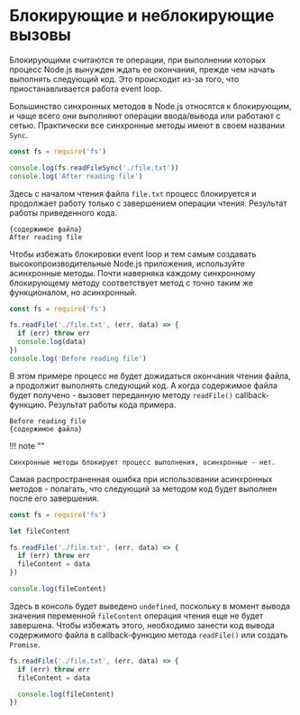 # Блокирующие и неблокирующие вызовы

Блокирующими считаются те операции, при выполнении которых процесс Node.js вынужден ждать ее окончания, прежде чем начать выполнять следующий код. Это происходит из-за того, что приостанавливается работа event loop.

Большинство синхронных методов в Node.js относятся к блокирующим, и чаще всего они выполняют операции ввода/вывода или работают с сетью. Практически все синхронные методы имеют в своем названии `Sync`.

```js
const fs = require('fs')

console.log(fs.readFileSync('./file.txt'))
console.log('After reading file')
```

Здесь с началом чтения файла `file.txt` процесс блокируется и продолжает работу только с завершением операции чтения. Результат работы приведенного кода.

```
{содержимое файла}
After reading file
```

Чтобы избежать блокировки event loop и тем самым создавать высокопроизводительные Node.js приложения, используйте асинхронные методы. Почти наверняка каждому синхронному блокирующему методу соответствует метод с точно таким же функционалом, но асинхронный.

```js
const fs = require('fs')

fs.readFile('./file.txt', (err, data) => {
  if (err) throw err
  console.log(data)
})
console.log('Before reading file')
```

В этом примере процесс не будет дожидаться окончания чтения файла, а продолжит выполнять следующий код. А когда содержимое файла будет получено - вызовет переданную методу `readFile()` callback-функцию. Результат работы кода примера.

```
Before reading file
{содержимое файла}
```

!!! note ""

    Синхронные методы блокируют процесс выполнения, асинхронные - нет.

Самая распространенная ошибка при использовании асинхронных методов - полагать, что следующий за методом код будет выполнен после его завершения.

```js
const fs = require('fs')

let fileContent

fs.readFile('./file.txt', (err, data) => {
  if (err) throw err
  fileContent = data
})

console.log(fileContent)
```

Здесь в консоль будет выведено `undefined`, поскольку в момент вывода значения переменной `fileContent` операция чтения еще не будет завершена. Чтобы избежать этого, необходимо занести код вывода содержимого файла в callback-функцию метода `readFile()` или создать `Promise`.

```js
fs.readFile('./file.txt', (err, data) => {
  if (err) throw err
  fileContent = data

  console.log(fileContent)
})
```

